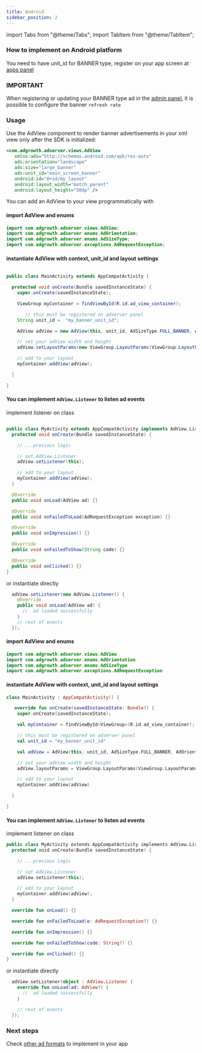 ```yaml
---
title: Android
sidebar_position: 2
---
```


import Tabs from "@theme/Tabs";
import TabItem from "@theme/TabItem";

### How to implement on Android platform

You need to have unit_id for BANNER type, register on your app screen at [apps panel](https://app-ad.adgrowth.com/mfe-apps/apps)

### IMPORTANT

When registering or updating your BANNER type ad in the [admin panel](https://app-ad.adgrowth.com/mfe-apps/apps), it is possible to configure the banner `refresh rate`

### Usage

Use the AdView component to render banner advertisements in your xml view only after the SDK is initialized:

```xml
<com.adgrowth.adserver.views.AdView
   xmlns:ads="http://schemas.android.com/apk/res-auto"
   ads:orientation="landscape"
   ads:size="large_banner"
   ads:unit_id="main_screen_banner"
   android:id="@+id/my_layout"
   android:layout_width="match_parent"
   android:layout_height="50dp" />
```

You can add an AdView to your view programmatically with

<Tabs>
  <TabItem value="java" label="Java" default>

#### import AdView and enums

```java
import com.adgrowth.adserver.views.AdView;
import com.adgrowth.adserver.enums.AdOrientation;
import com.adgrowth.adserver.enums.AdSizeType;
import com.adgrowth.adserver.exceptions.AdRequestException;
```

#### instantiate AdView with context, unit_id and layout settings

```java

public class MainActivity extends AppCompatActivity {

  protected void onCreate(Bundle savedInstanceState) {
    super.onCreate(savedInstanceState);

    ViewGroup myContainer = findViewById(R.id.ad_view_container);

       // this must be registered on adserver panel
    String unit_id =  "my_banner_unit_id";

    AdView adView = new AdView(this, unit_id, AdSizeType.FULL_BANNER, AdOrientation.LANDSCAPE);

    // set your adView width and height
    adView.setLayoutParams(new ViewGroup.LayoutParams(ViewGroup.LayoutParams.MATCH_PARENT, 128));

    // add to your layout
    myContainer.addView(adView);

  }

}

```

#### You can implement `AdView.Listener` to listen ad events

implement listener on class

```java

public class MyActivity extends AppCompatActivity implements AdView.Listener {
  protected void onCreate(Bundle savedInstanceState) {

    // ...previous logic

    // set AdView.Listener
    adView.setListener(this);

    // add to your layout
    myContainer.addView(adView);
  }

  @Override
  public void onLoad(AdView ad) {}

  @Override
  public void onFailedToLoad(AdRequestException exception) {}

  @Override
  public void onImpression() {}

  @Override
  public void onFailedToShow(String code) {}

  @Override
  public void onClicked() {}
}

```

or instantiate directly

```java
  adView.setListener(new AdView.Listener() {
    @Override
    public void onLoad(AdView ad) {
      //  ad loaded successfully
    }
    // rest of events
  });
```

  </TabItem>
  <TabItem value="kotlin" label="Kotlin">

#### import AdView and enums

```kotlin
import com.adgrowth.adserver.views.AdView
import com.adgrowth.adserver.enums.AdOrientation
import com.adgrowth.adserver.enums.AdSizeType
import com.adgrowth.adserver.exceptions.AdRequestException
```

#### instantiate AdView with context, unit_id and layout settings

```kotlin
class MainActivity : AppCompatActivity() {

   override fun onCreate(savedInstanceState: Bundle?) {
    super.onCreate(savedInstanceState);

    val myContainer = findViewById<ViewGroup>(R.id.ad_view_container);

    // this must be registered on adserver panel
    val unit_id = "my_banner_unit_id"

    val adView = AdView(this, unit_id, AdSizeType.FULL_BANNER, AdOrientation.LANDSCAPE)

    // set your adView width and height
    adView.layoutParams = ViewGroup.LayoutParams(ViewGroup.LayoutParams.MATCH_PARENT,128)

    // add to your layout
    myContainer.addView(adView)

  }

}

```

#### You can implement `AdView.Listener` to listen ad events

implement listener on class

```kotlin
public class MyActivity extends AppCompatActivity implements AdView.Listener {
  protected void onCreate(Bundle savedInstanceState) {

    // ...previous logic

    // set AdView.Listener
    adView.setListener(this);

    // add to your layout
    myContainer.addView(adView);
  }

  override fun onLoad() {}

  override fun onFailedToLoad(e: AdRequestException?) {}

  override fun onImpression() {}

  override fun onFailedToShow(code: String?) {}

  override fun onClicked() {}
}
```

or instantiate directly

```kotlin
  adView.setListener(object : AdView.Listener {
    override fun onLoad(ad: AdView?) {
      //  ad loaded successfully
    }

    // rest of events
  });
```

  </TabItem>
</Tabs>

### Next steps

Check [other ad formats](/docs/usage) to implement in your app
